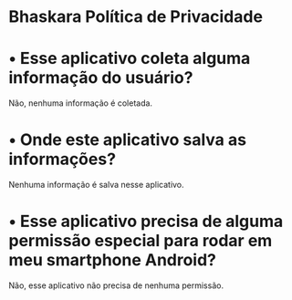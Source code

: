 # Bhaskara Política de Privacidade

# • Esse aplicativo coleta alguma informação do usuário?

Não, nenhuma informação é coletada.

# • Onde este aplicativo salva as informações?

Nenhuma informação é salva nesse aplicativo.

# • Esse aplicativo precisa de alguma permissão especial para rodar em meu smartphone Android?

Não, esse aplicativo não precisa de nenhuma permissão.
